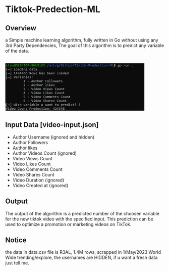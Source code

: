 # Tiktok-Predection-ML

## Overview
a Simple machine learning algorithm, fully written in Go without using any 3rd Party Dependencies,
The goal of this algorithm is to predict any variable of the data.

<br>
<img src="photos/example.png" height=150></br>

## Input Data [video-input.json]
- Author Username (ignored and hidden)
- Author Followers
- Author likes
- Author Videos Count (ignored)
- Video Views Count
- Video Likes Count
- Video Comments Count
- Video Shares Count
- Video Duration (ignored)
- Video Created at (ignored)

## Output
The output of the algorithm is a predicted number of the choosen variable for the new tiktok video with the specified input. This prediction can be used to optimize a promotion or marketing videos on TikTok.

## Notice
the data in data.csv file is R3AL, 1.4M rows, scrapped in 1/May/2023 World Wide trending/explore, the usernames are HIDDEN, if u want a fresh data just tell me.